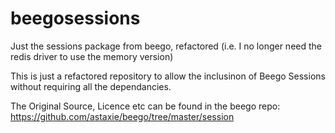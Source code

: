 beegosessions
=============

Just the sessions package from beego, refactored (i.e. I no longer need the redis driver to use the memory version)

This is just a refactored repository to allow the inclusinon of Beego Sessions without requiring all the dependancies.

The Original Source, Licence etc can be found in the beego repo: https://github.com/astaxie/beego/tree/master/session

